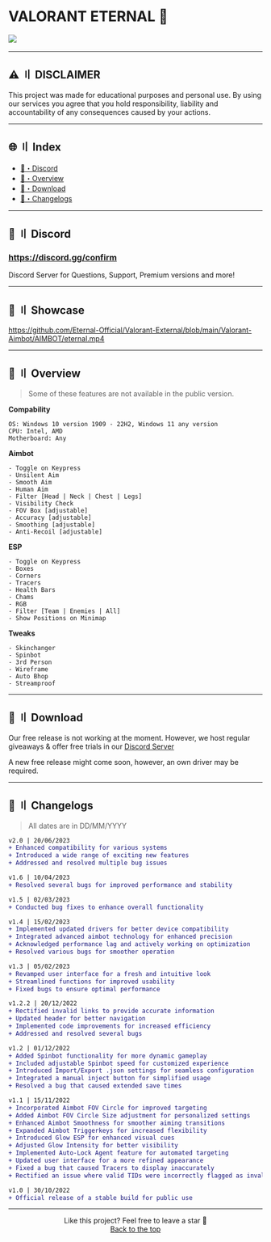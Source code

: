 # VALORANT ETERNAL 🌌

<div align="left">
<a href="https://github.com/Lynzed"><img src="https://img.shields.io/github/stars/Eternal-Official/Valorant-Eternal?color=00dd00&style=for-the-badge"></a>
<a href="https://discord.gg/confirm"><img src="https://user-images.githubusercontent.com/89605624/210242064-bb10e448-f53b-40b9-b413-aae180460595.png" width="5" height="1"/></a>
</div>

---

## <a id="disclaimer"></a>⚠️ 〢 DISCLAIMER

This project was made for educational purposes and personal use. By using our services you agree that you hold responsibility, liability and accountability of any consequences caused by your actions.

---

## 🌐 〢 Index
- [👾・Discord](#discord)
- [🌌・Overview](#overview)
- [📁・Download](#download)
- [🌟・Changelogs](#changelogs)

---

## <a id="discord"></a>👾 〢 Discord

### https://discord.gg/confirm
Discord Server for Questions, Support, Premium versions and more!

---

## <a id="showcase"></a>📌 〢 Showcase

https://github.com/Eternal-Official/Valorant-External/blob/main/Valorant-Aimbot/AIMBOT/eternal.mp4

---

## <a id="overview"></a>🌌 〢 Overview
> Some of these features are not available in the public version.

**Compability**
```sh-session
OS: Windows 10 version 1909 - 22H2, Windows 11 any version
CPU: Intel, AMD
Motherboard: Any
```
**Aimbot**
```sh-session
- Toggle on Keypress
- Unsilent Aim
- Smooth Aim
- Human Aim
- Filter [Head | Neck | Chest | Legs]
- Visibility Check
- FOV Box [adjustable]
- Accuracy [adjustable]
- Smoothing [adjustable]
- Anti-Recoil [adjustable]
```
**ESP**
```sh-session
- Toggle on Keypress
- Boxes
- Corners
- Tracers
- Health Bars
- Chams
- RGB
- Filter [Team | Enemies | All]
- Show Positions on Minimap
```
**Tweaks**
```sh-session
- Skinchanger
- Spinbot
- 3rd Person
- Wireframe
- Auto Bhop
- Streamproof
```

---

## <a id="download"></a>📁 〢 Download

Our free release is not working at the moment. However, we host regular giveaways & offer free trials in our [Discord Server](https://discord.gg/confirm)

A new free release might come soon, however, an own driver may be required.

---

## <a id="changelogs"></a>🌟 〢 Changelogs

> All dates are in DD/MM/YYYY

```diff
v2.0 | 20/06/2023
+ Enhanced compatibility for various systems
+ Introduced a wide range of exciting new features
+ Addressed and resolved multiple bug issues

v1.6 | 10/04/2023
+ Resolved several bugs for improved performance and stability

v1.5 | 02/03/2023
+ Conducted bug fixes to enhance overall functionality

v1.4 | 15/02/2023
+ Implemented updated drivers for better device compatibility
+ Integrated advanced aimbot technology for enhanced precision
+ Acknowledged performance lag and actively working on optimization
+ Resolved various bugs for smoother operation

v1.3 | 05/02/2023
+ Revamped user interface for a fresh and intuitive look
+ Streamlined functions for improved usability
+ Fixed bugs to ensure optimal performance

v1.2.2 | 20/12/2022
+ Rectified invalid links to provide accurate information
+ Updated header for better navigation
+ Implemented code improvements for increased efficiency
+ Addressed and resolved several bugs

v1.2 | 01/12/2022
+ Added Spinbot functionality for more dynamic gameplay
+ Included adjustable Spinbot speed for customized experience
+ Introduced Import/Export .json settings for seamless configuration
+ Integrated a manual inject button for simplified usage
+ Resolved a bug that caused extended save times

v1.1 | 15/11/2022
+ Incorporated Aimbot FOV Circle for improved targeting
+ Added Aimbot FOV Circle Size adjustment for personalized settings
+ Enhanced Aimbot Smoothness for smoother aiming transitions
+ Expanded Aimbot Triggerkeys for increased flexibility
+ Introduced Glow ESP for enhanced visual cues
+ Adjusted Glow Intensity for better visibility
+ Implemented Auto-Lock Agent feature for automated targeting
+ Updated user interface for a more refined appearance
+ Fixed a bug that caused Tracers to display inaccurately
+ Rectified an issue where valid TIDs were incorrectly flagged as invalid

v1.0 | 30/10/2022
+ Official release of a stable build for public use
```

---

<p align="center">
Like this project? Feel free to leave a star 🌟<br>
<a href="#head">
Back to the top
</a>
</p>
